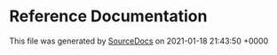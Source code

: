 # Reference Documentation

This file was generated by [SourceDocs](https://github.com/eneko/SourceDocs) on 2021-01-18 21:43:50 +0000
